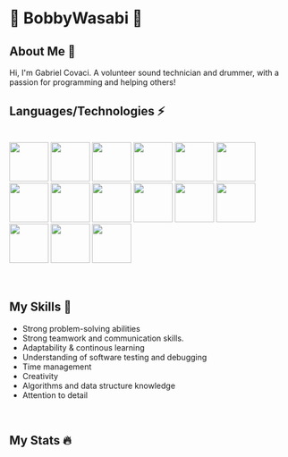 # :moyai: BobbyWasabi :moyai:
## About Me :book:
  Hi, I'm Gabriel Covaci. A volunteer sound technician and drummer, with a passion for programming and helping others!
<br />

## Languages/Technologies :zap:
<br />
 <div>
 <img style="width: 70px;" src="https://cdn.jsdelivr.net/gh/devicons/devicon/icons/html5/html5-original.svg" />
 <img style="width: 70px;" src="https://cdn.jsdelivr.net/gh/devicons/devicon/icons/css3/css3-original.svg" />
 <img style="width: 70px;" src="https://cdn.jsdelivr.net/gh/devicons/devicon/icons/javascript/javascript-original.svg" />
 <img style="width: 70px;" src="https://cdn.jsdelivr.net/gh/devicons/devicon/icons/python/python-original.svg" />
 <img style="width: 70px;" src="https://cdn.jsdelivr.net/gh/devicons/devicon/icons/express/express-original.svg" />
 <img style="width: 70px;" src="https://cdn.jsdelivr.net/gh/devicons/devicon/icons/nodejs/nodejs-original-wordmark.svg" />
 <img style="width: 70px;" src="https://cdn.jsdelivr.net/gh/devicons/devicon/icons/npm/npm-original-wordmark.svg" />
 <img style="width: 70px;" src="https://cdn.jsdelivr.net/gh/devicons/devicon/icons/django/django-plain.svg" />
 <img style="width: 70px;" src="https://cdn.jsdelivr.net/gh/devicons/devicon/icons/react/react-original.svg" />
 <img style="width: 70px;" src="https://cdn.jsdelivr.net/gh/devicons/devicon/icons/postgresql/postgresql-original-wordmark.svg" />
 <img style="width: 70px;" src="https://cdn.jsdelivr.net/gh/devicons/devicon/icons/mongodb/mongodb-original-wordmark.svg" />
 <img style="width: 70px;" src="https://cdn.jsdelivr.net/gh/devicons/devicon/icons/amazonwebservices/amazonwebservices-plain-wordmark.svg" />
 <img style="width: 70px;" src="https://cdn.jsdelivr.net/gh/devicons/devicon/icons/heroku/heroku-plain-wordmark.svg" />
 <img style="width: 70px;" src="https://cdn.jsdelivr.net/gh/devicons/devicon/icons/git/git-plain-wordmark.svg" />
 <img style="width: 70px;" src="https://cdn.jsdelivr.net/gh/devicons/devicon/icons/github/github-original.svg" />
 </div>
<br />
<br />

## My Skills :muscle:
 - Strong problem-solving abilities
 - Strong teamwork and communication skills.
 - Adaptability & continous learning
 - Understanding of software testing and debugging
 - Time management
 - Creativity
 - Algorithms and data structure knowledge
 - Attention to detail

<br />

## My Stats :fire:

